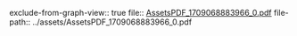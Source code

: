 exclude-from-graph-view:: true
file:: [AssetsPDF_1709068883966_0.pdf](../assets/AssetsPDF_1709068883966_0.pdf)
file-path:: ../assets/AssetsPDF_1709068883966_0.pdf
